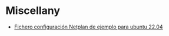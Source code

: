 # Miscellany

- [Fichero configuración Netplan de ejemplo para ubuntu 22.04](https://github.com/mormun/Miscellany/blob/main/netplan_config_ubuntu_22.04)
